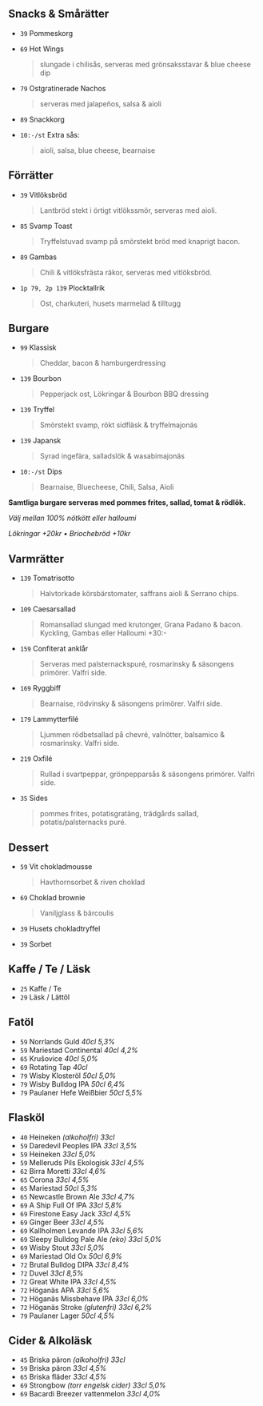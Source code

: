 
## Snacks & Smårätter

* `39` Pommeskorg

* `69` Hot Wings
  > slungade i chilisås, serveras med grönsaksstavar & blue cheese dip

* `79` Ostgratinerade Nachos
  > serveras med jalapeños, salsa & aioli

* `89` Snackkorg

* `10:-/st` Extra sås:
  > aioli, salsa, blue cheese, bearnaise


## Förrätter

* `39` Vitlöksbröd
  > Lantbröd stekt i örtigt vitlökssmör, serveras med aioli.

* `85` Svamp Toast
  > Tryffelstuvad svamp på smörstekt bröd med knaprigt bacon.

* `89` Gambas
  > Chili & vitlöksfrästa räkor, serveras med vitlöksbröd.

* `1p 79, 2p 139` Plocktallrik
  > Ost, charkuteri, husets marmelad & tilltugg


## Burgare

* `99` Klassisk
  > Cheddar, bacon & hamburgerdressing

* `139` Bourbon
  > Pepperjack ost, Lökringar & Bourbon BBQ dressing

* `139` Tryffel
  > Smörstekt svamp, rökt sidfläsk & tryffelmajonäs

* `139` Japansk
  > Syrad ingefära, salladslök & wasabimajonäs

* `10:-/st` Dips
  > Bearnaise, Bluecheese, Chili, Salsa, Aioli

**Samtliga burgare serveras med pommes frites, sallad, tomat & rödlök.**

*Välj mellan 100% nötkött eller halloumi*

*Lökringar +20kr • Briochebröd +10kr*


## Varmrätter

* `139` Tomatrisotto
  > Halvtorkade körsbärstomater, saffrans aioli & Serrano chips.

* `109` Caesarsallad
  > Romansallad slungad med krutonger, Grana Padano & bacon. Kyckling, Gambas eller Halloumi +30:-

* `159` Confiterat anklår
  > Serveras med palsternackspuré, rosmarinsky & säsongens primörer. Valfri side.

* `169` Ryggbiff
  > Bearnaise, rödvinsky & säsongens primörer. Valfri side.

* `179` Lammytterfilé
  > Ljummen rödbetsallad på chevré, valnötter, balsamico & rosmarinsky. Valfri side.

* `219` Oxfilé
  > Rullad i svartpeppar, grönpepparsås & säsongens primörer. Valfri side.

* `35` Sides
  > pommes frites, potatisgratäng, trädgårds sallad, potatis/palsternacks puré.


## Dessert

* `59` Vit chokladmousse
  > Havthornsorbet & riven choklad

* `69` Choklad brownie
  > Vaniljglass & bärcoulis

* `39` Husets chokladtryffel

* `39` Sorbet


## Kaffe / Te / Läsk

* `25` Kaffe / Te
* `29` Läsk / Lättöl


## Fatöl

* `59` Norrlands Guld _40cl 5,3%_
* `59` Mariestad Continental _40cl 4,2%_
* `65` Krušovice _40cl 5,0%_
* `69` Rotating Tap _40cl_
* `79` Wisby Klosteröl _50cl 5,0%_
* `79` Wisby Bulldog IPA _50cl 6,4%_
* `79` Paulaner Hefe Weißbier _50cl 5,5%_


## Flasköl

* `40` Heineken _(alkoholfri) 33cl_
* `59` Daredevil Peoples IPA _33cl 3,5%_
* `59` Heineken _33cl 5,0%_
* `59` Melleruds Pils Ekologisk _33cl 4,5%_
* `62` Birra Moretti _33cl 4,6%_
* `65` Corona _33cl 4,5%_
* `65` Mariestad _50cl 5,3%_
* `65` Newcastle Brown Ale _33cl 4,7%_
* `69` A Ship Full Of IPA _33cl 5,8%_
* `69` Firestone Easy Jack _33cl 4,5%_
* `69` Ginger Beer _33cl 4,5%_
* `69` Kallholmen Levande IPA _33cl 5,6%_
* `69` Sleepy Bulldog Pale Ale _(eko) 33cl 5,0%_
* `69` Wisby Stout _33cl 5,0%_
* `69` Mariestad Old Ox _50cl 6,9%_
* `72` Brutal Bulldog DIPA _33cl 8,4%_
* `72` Duvel _33cl 8,5%_
* `72` Great White IPA _33cl 4,5%_
* `72` Höganäs APA _33cl 5,6%_
* `72` Höganäs Missbehave IPA _33cl 6,0%_
* `72` Höganäs Stroke _(glutenfri) 33cl 6,2%_
* `79` Paulaner Lager _50cl 4,5%_


## Cider & Alkoläsk

* `45` Briska päron _(alkoholfri) 33cl_
* `59` Briska päron _33cl 4,5%_
* `65` Briska fläder _33cl 4,5%_
* `69` Strongbow _(torr engelsk cider) 33cl 5,0%_
* `69` Bacardi Breezer vattenmelon _33cl 4,0%_
